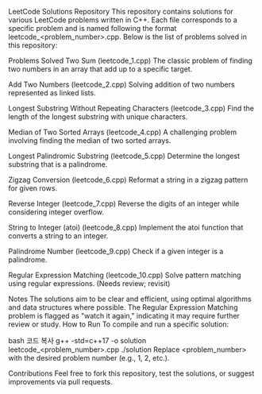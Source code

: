 LeetCode Solutions Repository
This repository contains solutions for various LeetCode problems written in C++. Each file corresponds to a specific problem and is named following the format leetcode_<problem_number>.cpp. Below is the list of problems solved in this repository:

Problems Solved
Two Sum (leetcode_1.cpp)
The classic problem of finding two numbers in an array that add up to a specific target.

Add Two Numbers (leetcode_2.cpp)
Solving addition of two numbers represented as linked lists.

Longest Substring Without Repeating Characters (leetcode_3.cpp)
Find the length of the longest substring with unique characters.

Median of Two Sorted Arrays (leetcode_4.cpp)
A challenging problem involving finding the median of two sorted arrays.

Longest Palindromic Substring (leetcode_5.cpp)
Determine the longest substring that is a palindrome.

Zigzag Conversion (leetcode_6.cpp)
Reformat a string in a zigzag pattern for given rows.

Reverse Integer (leetcode_7.cpp)
Reverse the digits of an integer while considering integer overflow.

String to Integer (atoi) (leetcode_8.cpp)
Implement the atoi function that converts a string to an integer.

Palindrome Number (leetcode_9.cpp)
Check if a given integer is a palindrome.

Regular Expression Matching (leetcode_10.cpp)
Solve pattern matching using regular expressions. (Needs review; revisit)

Notes
The solutions aim to be clear and efficient, using optimal algorithms and data structures where possible.
The Regular Expression Matching problem is flagged as "watch it again," indicating it may require further review or study.
How to Run
To compile and run a specific solution:

bash
코드 복사
g++ -std=c++17 -o solution leetcode_<problem_number>.cpp
./solution
Replace <problem_number> with the desired problem number (e.g., 1, 2, etc.).

Contributions
Feel free to fork this repository, test the solutions, or suggest improvements via pull requests.
